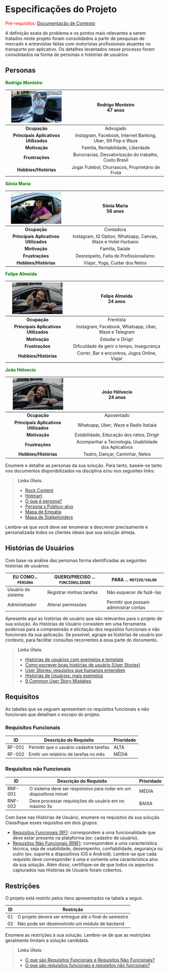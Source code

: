 # Especificações do Projeto

<span style="color:red">Pré-requisitos: <a href="1-Documentação de Contexto.md"> Documentação de Contexto</a></span>

A definição exata do problema e os pontos mais relevantes a serem tratados neste projeto foram consolidados a partir de pesquisas de mercado e entrevistas feitas com motoristas profissionais atuantes no transporte por aplicativo. Os detalhes levantados nesse processo foram consolidados na forma de personas e histórias de usuários.


## Personas


<span style="color:Green">**Rodrigo Monteiro**


|<img src="img/Rodrigo.jpg" width="160" height="100">   | **Rodrigo Monteiro** <br> 47 anos   |
|:---------------------------------------:|:-------------------------------:|
|**Ocupação** | Advogado 
|**Principais Aplicativos Utilizados** |Instagram, Facebook, Internet Banking, Uber, 99 Pop e Waze
|**Motivação** |Familia, Rentabilidade, Liberdade
|**Frustrações** |Burocracias, Desvalorização do trabalho, Custo Brasil|
|**Hobbies/Histórias** |Jogar Futebol, Churrascos, Proprietário de Frota|
 
  
<span style="color:Green">**Sônia Maria**


|<img src="img/Sonia.jpg" width="160" height="100">   | **Sônia Maria** <br> 56 anos   |
|:---------------------------------------:|:-------------------------------:|
|**Ocupação** | Contadora 
|**Principais Aplicativos Utilizados** |Instagram, IQ Option, Whatsapp, Canvas, Waze e Hotel Hurbano
|**Motivação** |Familia, Saúde
|**Frustrações** |Desrespeito, Falta de Profissionalismo|
|**Hobbies/Histórias** |Viajar, Yoga, Cuidar dos Netos|
 
  

<span style="color:Green">**Felipe Almeida**


|<img src="img/Felipe.jpg" width="160" height="100">   | **Felipe Almeida** <br> 24 anos   |
|:---------------------------------------:|:-------------------------------:|
|**Ocupação** | Frentista 
|**Principais Aplicativos Utilizados** |Instagram, Facebook, Whatsapp, Uber, Waze e Telegram
|**Motivação** |Estudar e Dirigir
|**Frustrações** |Dificuldade de gerir o tempo, Insegurança|
|**Hobbies/Histórias** |Correr, Bar e encontros, Jogos Online, Viajar|


<span style="color:Green">**João Hélvecio**


|<img src="img/Felipe.jpg" width="160" height="100">   | **João Hélvecio** <br> 24 anos   |
|:---------------------------------------:|:-------------------------------:|
|**Ocupação** | Aposentado 
|**Principais Aplicativos Utilizados** |Whatsapp, Uber, Waze e Radio Itatiaia
|**Motivação** |Estabilidade, Educação dos netos, Dirigir
|**Frustrações** |Acompanhar a Tecnologia, Usabilidade dos Aplicativos|
|**Hobbies/Histórias** |Teatro, Dançar, Caminhar, Netos|






Enumere e detalhe as personas da sua solução. Para tanto, baseie-se tanto nos documentos disponibilizados na disciplina e/ou nos seguintes links:

> **Links Úteis**:
> - [Rock Content](https://rockcontent.com/blog/personas/)
> - [Hotmart](https://blog.hotmart.com/pt-br/como-criar-persona-negocio/)
> - [O que é persona?](https://resultadosdigitais.com.br/blog/persona-o-que-e/)
> - [Persona x Público-alvo](https://flammo.com.br/blog/persona-e-publico-alvo-qual-a-diferenca/)
> - [Mapa de Empatia](https://resultadosdigitais.com.br/blog/mapa-da-empatia/)
> - [Mapa de Stalkeholders](https://www.racecomunicacao.com.br/blog/como-fazer-o-mapeamento-de-stakeholders/)
>
Lembre-se que você deve ser enumerar e descrever precisamente e personalizada todos os clientes ideais que sua solução almeja.

## Histórias de Usuários

Com base na análise das personas forma identificadas as seguintes histórias de usuários:

|EU COMO... `PERSONA`| QUERO/PRECISO ... `FUNCIONALIDADE` |PARA ... `MOTIVO/VALOR`                 |
|--------------------|------------------------------------|----------------------------------------|
|Usuário do sistema  | Registrar minhas tarefas           | Não esquecer de fazê-las               |
|Administrador       | Alterar permissões                 | Permitir que possam administrar contas |

Apresente aqui as histórias de usuário que são relevantes para o projeto de sua solução. As Histórias de Usuário consistem em uma ferramenta poderosa para a compreensão e elicitação dos requisitos funcionais e não funcionais da sua aplicação. Se possível, agrupe as histórias de usuário por contexto, para facilitar consultas recorrentes à essa parte do documento.

> **Links Úteis**:
> - [Histórias de usuários com exemplos e template](https://www.atlassian.com/br/agile/project-management/user-stories)
> - [Como escrever boas histórias de usuário (User Stories)](https://medium.com/vertice/como-escrever-boas-users-stories-hist%C3%B3rias-de-usu%C3%A1rios-b29c75043fac)
> - [User Stories: requisitos que humanos entendem](https://www.luiztools.com.br/post/user-stories-descricao-de-requisitos-que-humanos-entendem/)
> - [Histórias de Usuários: mais exemplos](https://www.reqview.com/doc/user-stories-example.html)
> - [9 Common User Story Mistakes](https://airfocus.com/blog/user-story-mistakes/)

## Requisitos

As tabelas que se seguem apresentam os requisitos funcionais e não funcionais que detalham o escopo do projeto.

### Requisitos Funcionais

|ID    | Descrição do Requisito  | Prioridade |
|------|-----------------------------------------|----|
|RF-001| Permitir que o usuário cadastre tarefas | ALTA | 
|RF-002| Emitir um relatório de tarefas no mês   | MÉDIA |


### Requisitos não Funcionais

|ID     | Descrição do Requisito  |Prioridade |
|-------|-------------------------|----|
|RNF-001| O sistema deve ser responsivo para rodar em um dispositivos móvel | MÉDIA | 
|RNF-002| Deve processar requisições do usuário em no máximo 3s |  BAIXA | 

Com base nas Histórias de Usuário, enumere os requisitos da sua solução. Classifique esses requisitos em dois grupos:

- [Requisitos Funcionais
 (RF)](https://pt.wikipedia.org/wiki/Requisito_funcional):
 correspondem a uma funcionalidade que deve estar presente na
  plataforma (ex: cadastro de usuário).
- [Requisitos Não Funcionais
  (RNF)](https://pt.wikipedia.org/wiki/Requisito_n%C3%A3o_funcional):
  correspondem a uma característica técnica, seja de usabilidade,
  desempenho, confiabilidade, segurança ou outro (ex: suporte a
  dispositivos iOS e Android).
Lembre-se que cada requisito deve corresponder à uma e somente uma
característica alvo da sua solução. Além disso, certifique-se de que
todos os aspectos capturados nas Histórias de Usuário foram cobertos.

## Restrições

O projeto está restrito pelos itens apresentados na tabela a seguir.

|ID| Restrição                                             |
|--|-------------------------------------------------------|
|01| O projeto deverá ser entregue até o final do semestre |
|02| Não pode ser desenvolvido um módulo de backend        |


Enumere as restrições à sua solução. Lembre-se de que as restrições geralmente limitam a solução candidata.

> **Links Úteis**:
> - [O que são Requisitos Funcionais e Requisitos Não Funcionais?](https://codificar.com.br/requisitos-funcionais-nao-funcionais/)
> - [O que são requisitos funcionais e requisitos não funcionais?](https://analisederequisitos.com.br/requisitos-funcionais-e-requisitos-nao-funcionais-o-que-sao/)
